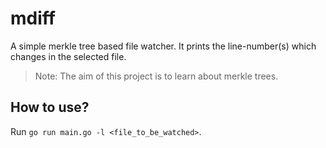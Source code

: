 # mdiff

A simple merkle tree based file watcher. It prints the line-number(s) which changes in the selected file.

> Note: The aim of this project is to learn about merkle trees.

## How to use?

Run `go run main.go -l <file_to_be_watched>`.
